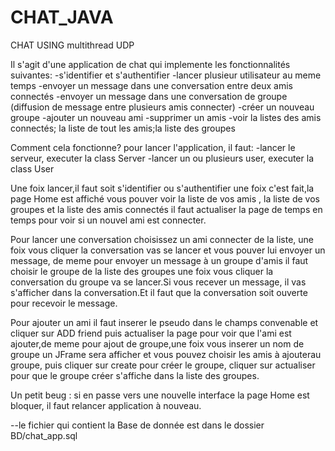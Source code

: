# CHAT_JAVA
CHAT USING multithread UDP



Il s'agit d'une application de chat qui implemente les fonctionnalités suivantes:
-s'identifier et s'authentifier 
-lancer plusieur utilisateur au meme temps
-envoyer un message dans une conversation entre deux amis connectés
-envoyer un message dans une conversation de groupe (diffusion de message entre plusieurs amis connecter)
-créer un nouveau groupe
-ajouter un nouveau ami
-supprimer un amis
-voir la listes des amis connectés; la liste de tout les amis;la liste des groupes


Comment cela fonctionne?
pour lancer l'application, il faut:
-lancer le serveur, executer la class Server
-lancer un ou plusieurs user, executer la class User

Une foix lancer,il faut soit s'identifier ou s'authentifier une foix c'est fait,la page Home est affiché vous pouver voir la liste de vos amis , la liste de vos groupes et la liste des amis connectés il faut actualiser la page de temps en temps pour voir si un nouvel ami est connecter.

Pour lancer une conversation choisissez un ami connecter de la liste, une foix vous cliquer la conversation vas se lancer et vous pouver lui envoyer un message, de meme pour envoyer un message à un groupe d'amis il faut choisir le groupe de la liste des groupes une foix vous cliquer la conversation du groupe va se lancer.Si vous recever un message, il vas s'afficher dans la conversation.Et il faut que la conversation soit ouverte pour recevoir le message.

Pour ajouter un ami il faut inserer le pseudo dans le champs convenable et cliquer sur ADD friend puis actualiser la page pour voir que l'ami est ajouter,de meme pour ajout de groupe,une foix vous inserer un nom de groupe un JFrame sera afficher et vous pouvez choisir les amis à ajouterau groupe, puis cliquer sur create pour créer le groupe, cliquer sur actualiser pour que le groupe créer s'affiche dans la liste des groupes.



Un petit beug : si en passe vers une nouvelle interface la page Home est bloquer, il faut relancer application à nouveau.

--le fichier qui contient la Base de donnée est dans le dossier BD/chat_app.sql


